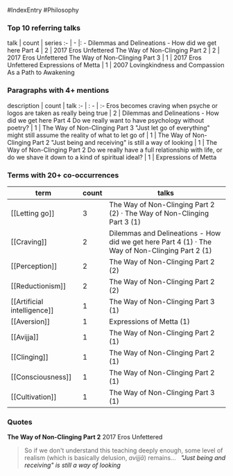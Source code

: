 #IndexEntry #Philosophy

### Top 10 referring talks
talk | count | series
:- | - |: -
<a data-href="Dilemmas and Delineations - How did we get here Part 4" class="internal-link">Dilemmas and Delineations - How did we get here Part 4</a> | 2 | <a data-href="2017 Eros Unfettered" class="internal-link">2017 Eros Unfettered</a>
<a data-href="The Way of Non-Clinging Part 2" class="internal-link">The Way of Non-Clinging Part 2</a> | 2 | <a data-href="2017 Eros Unfettered" class="internal-link">2017 Eros Unfettered</a>
<a data-href="The Way of Non-Clinging Part 3" class="internal-link">The Way of Non-Clinging Part 3</a> | 1 | <a data-href="2017 Eros Unfettered" class="internal-link">2017 Eros Unfettered</a>
<a data-href="Expressions of Metta" class="internal-link">Expressions of Metta</a> | 1 | <a data-href="2007 Lovingkindness and Compassion As a Path to Awakening" class="internal-link">2007 Lovingkindness and Compassion As a Path to Awakening</a>

### Paragraphs with 4+ mentions
description | count | talk
:- | : - | :-
<a aria-label-position="top" aria-label="Dilemmas and Delineations - How did we get here Part 4 > Eros becomes craving when psyche or logos are taken as really being true" data-href="Dilemmas and Delineations - How did we get here Part 4#Eros becomes craving when psyche or logos are taken as really being true" class="internal-link">Eros becomes craving when psyche or logos are taken as really being true</a> | 2 | <a data-href="Dilemmas and Delineations - How did we get here Part 4" class="internal-link">Dilemmas and Delineations - How did we get here Part 4</a>
<a aria-label-position="top" aria-label="The Way of Non-Clinging Part 3 > Do we really want to have psychology without poetry" data-href="The Way of Non-Clinging Part 3#Do we really want to have psychology without poetry" class="internal-link">Do we really want to have psychology without poetry?</a> | 1 | <a data-href="The Way of Non-Clinging Part 3" class="internal-link">The Way of Non-Clinging Part 3</a>
<a aria-label-position="top" aria-label="The Way of Non-Clinging Part 2 > Just let go of everything might still assume the reality of what to let go of" data-href="The Way of Non-Clinging Part 2#Just let go of everything might still assume the reality of what to let go of" class="internal-link">&quot;Just let go of everything&quot; might still assume the reality of what to let go of</a> | 1 | <a data-href="The Way of Non-Clinging Part 2" class="internal-link">The Way of Non-Clinging Part 2</a>
<a aria-label-position="top" aria-label="The Way of Non-Clinging Part 2 > Just being and receiving is still a way of looking" data-href="The Way of Non-Clinging Part 2#Just being and receiving is still a way of looking" class="internal-link">&quot;Just being and receiving&quot; is still a way of looking</a> | 1 | <a data-href="The Way of Non-Clinging Part 2" class="internal-link">The Way of Non-Clinging Part 2</a>
<a aria-label-position="top" aria-label="Expressions of Metta > Do we really have a full relationship with life or do we shave it down to a kind of spiritual ideal" data-href="Expressions of Metta#Do we really have a full relationship with life or do we shave it down to a kind of spiritual ideal" class="internal-link">Do we really have a full relationship with life, or do we shave it down to a kind of spiritual ideal?</a> | 1 | <a data-href="Expressions of Metta" class="internal-link">Expressions of Metta</a>

### Terms with 20+ co-occurrences
term | count | talks
-|-|-
[[Letting go]] | 3 | <span class="counts"><a data-href="The Way of Non-Clinging Part 2" class="internal-link">The Way of Non-Clinging Part 2</a> (2) · <a data-href="The Way of Non-Clinging Part 3" class="internal-link">The Way of Non-Clinging Part 3</a> (1)</span> 
[[Craving]] | 2 | <span class="counts"><a data-href="Dilemmas and Delineations - How did we get here Part 4" class="internal-link">Dilemmas and Delineations - How did we get here Part 4</a> (1) · <a data-href="The Way of Non-Clinging Part 2" class="internal-link">The Way of Non-Clinging Part 2</a> (1)</span> 
[[Perception]] | 2 | <span class="counts"><a data-href="The Way of Non-Clinging Part 2" class="internal-link">The Way of Non-Clinging Part 2</a> (2)</span> 
[[Reductionism]] | 2 | <span class="counts"><a data-href="The Way of Non-Clinging Part 2" class="internal-link">The Way of Non-Clinging Part 2</a> (2)</span> 
[[Artificial intelligence]] | 1 | <span class="counts"><a data-href="The Way of Non-Clinging Part 3" class="internal-link">The Way of Non-Clinging Part 3</a> (1)</span> 
[[Aversion]] | 1 | <span class="counts"><a data-href="Expressions of Metta" class="internal-link">Expressions of Metta</a> (1)</span> 
[[Avijja]] | 1 | <span class="counts"><a data-href="The Way of Non-Clinging Part 2" class="internal-link">The Way of Non-Clinging Part 2</a> (1)</span> 
[[Clinging]] | 1 | <span class="counts"><a data-href="The Way of Non-Clinging Part 2" class="internal-link">The Way of Non-Clinging Part 2</a> (1)</span> 
[[Consciousness]] | 1 | <span class="counts"><a data-href="The Way of Non-Clinging Part 2" class="internal-link">The Way of Non-Clinging Part 2</a> (1)</span> 
[[Cultivation]] | 1 | <span class="counts"><a data-href="The Way of Non-Clinging Part 3" class="internal-link">The Way of Non-Clinging Part 3</a> (1)</span> 

### Quotes
**<a data-href="The Way of Non-Clinging Part 2" class="internal-link">The Way of Non-Clinging Part 2</a>**
<span class="counts"><a data-href="2017 Eros Unfettered" class="internal-link">2017 Eros Unfettered</a></span>
> So if we don't understand this teaching deeply enough, some level of realism (which is basically delusion, _avijjā_) remains... &nbsp;&nbsp;<span class="counts">_<a aria-label-position="top" aria-label="The Way of Non-Clinging Part 2 > Just being and receiving is still a way of looking" data-href="The Way of Non-Clinging Part 2#Just being and receiving is still a way of looking" class="internal-link">&quot;Just being and receiving&quot; is still a way of looking</a>_</span>


